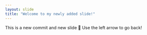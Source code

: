 ```yaml
---
layout: slide
title: "Welcome to my newly added slide!"
---
```

This is a new commit and new slide :tada: 
Use the left arrow to go back!

